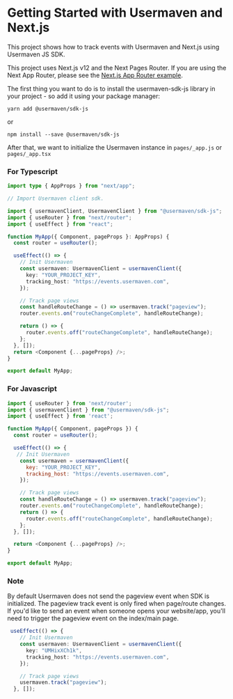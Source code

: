 # Getting Started with Usermaven and Next.js

This project shows how to track events with Usermaven and Next.js using Usermaven JS SDK.

This project uses Next.js v12 and the Next Pages Router. If you are using the Next App Router, please see the [Next.js App Router example](https://github.com/usermaven/usermaven-next-app-example).


The first thing you want to do is to install the usermaven-sdk-js library in your project - so add it using your package manager:

`yarn add @usermaven/sdk-js`

or

`npm install --save @usermaven/sdk-js`

After that, we want to initialize the Usermaven instance in `pages/_app.js` or `pages/_app.tsx`

### For Typescript

```ts
import type { AppProps } from "next/app";

// Import Usermaven client sdk.

import { usermavenClient, UsermavenClient } from "@usermaven/sdk-js";
import { useRouter } from "next/router";
import { useEffect } from "react";

function MyApp({ Component, pageProps }: AppProps) {
  const router = useRouter();

  useEffect(() => {
    // Init Usermaven
    const usermaven: UsermavenClient = usermavenClient({
      key: "YOUR_PROJECT_KEY",
      tracking_host: "https://events.usermaven.com",
    });

    // Track page views
    const handleRouteChange = () => usermaven.track("pageview");
    router.events.on("routeChangeComplete", handleRouteChange);

    return () => {
      router.events.off("routeChangeComplete", handleRouteChange);
    };
  }, []);
  return <Component {...pageProps} />;
}

export default MyApp;
```

### For Javascript

```js
import { useRouter } from 'next/router';
import { usermavenClient } from "@usermaven/sdk-js";
import { useEffect } from 'react';

function MyApp({ Component, pageProps }) {
  const router = useRouter();

  useEffect(() => {
   // Init Usermaven
    const usermaven = usermavenClient({
      key: "YOUR_PROJECT_KEY",
      tracking_host: "https://events.usermaven.com",
    });

    // Track page views
    const handleRouteChange = () => usermaven.track("pageview");
    router.events.on("routeChangeComplete", handleRouteChange);
    return () => {
      router.events.off("routeChangeComplete", handleRouteChange);
    };
  }, []);

  return <Component {...pageProps} />;
}

export default MyApp;
```

### Note

By default Usermaven does not send the pageview event when SDK is initialized. The pageview track event is only fired when page/route changes. If you'd like to send an event when someone opens your website/app, you'll need to trigger the pageview event on the index/main page.

```ts
 useEffect(() => {
    // Init Usermaven
    const usermaven: UsermavenClient = usermavenClient({
      key: "UMHixXCh1k",
      tracking_host: "https://events.usermaven.com",
    });

    // Track page views
    usermaven.track("pageview");
  }, []);
```
